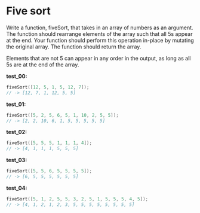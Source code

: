 # Five sort

Write a function, fiveSort, that takes in an array of numbers as an argument. The function should rearrange elements of the array such that all 5s appear at the end. Your function should perform this operation in-place by mutating the original array. The function should return the array.

Elements that are not 5 can appear in any order in the output, as long as all 5s are at the end of the array.

**test_00:**
```go
fiveSort([12, 5, 1, 5, 12, 7]);
// -> [12, 7, 1, 12, 5, 5] 
```
**test_01:**
```go
fiveSort([5, 2, 5, 6, 5, 1, 10, 2, 5, 5]);
// -> [2, 2, 10, 6, 1, 5, 5, 5, 5, 5] 
```
**test_02:**
```go
fiveSort([5, 5, 5, 1, 1, 1, 4]);
// -> [4, 1, 1, 1, 5, 5, 5] 
```
**test_03:**
```go
fiveSort([5, 5, 6, 5, 5, 5, 5]);
// -> [6, 5, 5, 5, 5, 5, 5] 
```
**test_04:**
```go
fiveSort([5, 1, 2, 5, 5, 3, 2, 5, 1, 5, 5, 5, 4, 5]);
// -> [4, 1, 2, 1, 2, 3, 5, 5, 5, 5, 5, 5, 5, 5] 
```